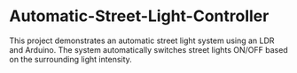 # Automatic-Street-Light-Controller
This project demonstrates an automatic street light system using an LDR and Arduino. The system automatically switches street lights ON/OFF based on the surrounding light intensity.
